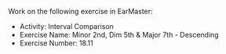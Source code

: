 Work on the following exercise in EarMaster:
- Activity: Interval Comparison
- Exercise Name: Minor 2nd, Dim 5th & Major 7th - Descending
- Exercise Number: 18.11
